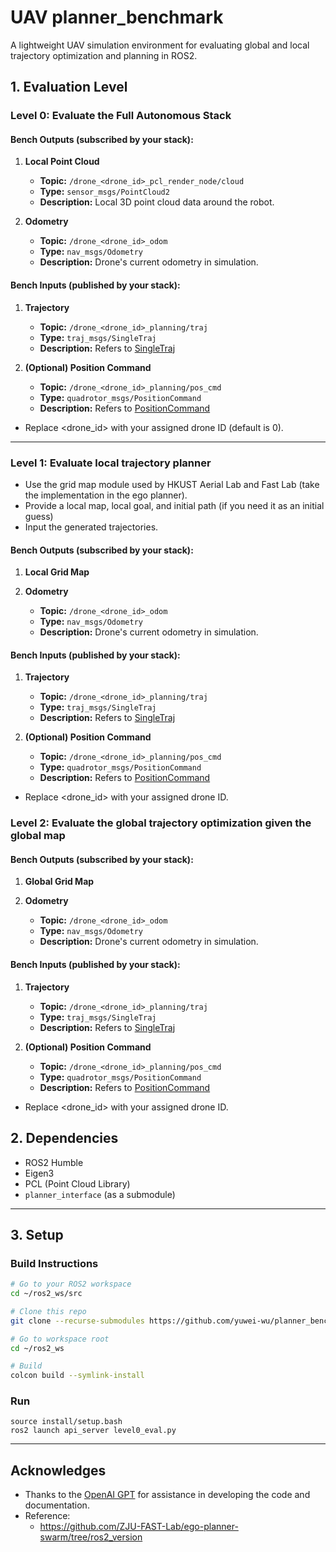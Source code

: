 # UAV planner_benchmark

A lightweight UAV simulation environment for evaluating global and local trajectory optimization and planning in ROS2.


## 1. Evaluation Level


### Level 0: Evaluate the Full Autonomous Stack


#### Bench Outputs (subscribed by your stack):

1. **Local Point Cloud**

   * **Topic:** `/drone_<drone_id>_pcl_render_node/cloud`
   * **Type:** `sensor_msgs/PointCloud2`
   * **Description:** Local 3D point cloud data around the robot.

2. **Odometry**

   * **Topic:** `/drone_<drone_id>_odom`
   * **Type:** `nav_msgs/Odometry`
   * **Description:** Drone's current odometry in simulation.

#### Bench Inputs (published by your stack):

1. **Trajectory**

   * **Topic:** `/drone_<drone_id>_planning/traj`
   * **Type:** `traj_msgs/SingleTraj`
   * **Description:** Refers to [SingleTraj](https://github.com/yuwei-wu/planner_interface/blob/main/traj_msgs/msg/SingleTraj.msg)

2. **(Optional) Position Command**

   * **Topic:** `/drone_<drone_id>_planning/pos_cmd`
   * **Type:** `quadrotor_msgs/PositionCommand`
   * **Description:** Refers to [PositionCommand](https://github.com/yuwei-wu/planner_benchmark/blob/main/uav_simulator/Utils/quadrotor_msgs/msg/PositionCommand.msg)

- Replace <drone_id> with your assigned drone ID (default is 0).

---

### Level 1: Evaluate local trajectory planner

- Use the grid map module used by HKUST Aerial Lab and Fast Lab (take the implementation in the ego planner).
- Provide a local map, local goal, and initial path (if you need it as an initial guess)
- Input the generated trajectories.

#### Bench Outputs (subscribed by your stack):

1. **Local Grid Map**


2. **Odometry**

   * **Topic:** `/drone_<drone_id>_odom`
   * **Type:** `nav_msgs/Odometry`
   * **Description:** Drone's current odometry in simulation.

#### Bench Inputs (published by your stack):

1. **Trajectory**

   * **Topic:** `/drone_<drone_id>_planning/traj`
   * **Type:** `traj_msgs/SingleTraj`
   * **Description:** Refers to [SingleTraj](https://github.com/yuwei-wu/planner_interface/blob/main/traj_msgs/msg/SingleTraj.msg)

2. **(Optional) Position Command**

   * **Topic:** `/drone_<drone_id>_planning/pos_cmd`
   * **Type:** `quadrotor_msgs/PositionCommand`
   * **Description:** Refers to [PositionCommand](https://github.com/yuwei-wu/planner_benchmark/blob/main/uav_simulator/Utils/quadrotor_msgs/msg/PositionCommand.msg)

- Replace <drone_id> with your assigned drone ID.



### Level 2: Evaluate the global trajectory optimization given the global map


#### Bench Outputs (subscribed by your stack):

1. **Global Grid Map**


2. **Odometry**

   * **Topic:** `/drone_<drone_id>_odom`
   * **Type:** `nav_msgs/Odometry`
   * **Description:** Drone's current odometry in simulation.

#### Bench Inputs (published by your stack):

1. **Trajectory**

   * **Topic:** `/drone_<drone_id>_planning/traj`
   * **Type:** `traj_msgs/SingleTraj`
   * **Description:** Refers to [SingleTraj](https://github.com/yuwei-wu/planner_interface/blob/main/traj_msgs/msg/SingleTraj.msg)

2. **(Optional) Position Command**

   * **Topic:** `/drone_<drone_id>_planning/pos_cmd`
   * **Type:** `quadrotor_msgs/PositionCommand`
   * **Description:** Refers to [PositionCommand](https://github.com/yuwei-wu/planner_benchmark/blob/main/uav_simulator/Utils/quadrotor_msgs/msg/PositionCommand.msg)

- Replace <drone_id> with your assigned drone ID.


## 2. Dependencies

* ROS2 Humble
* Eigen3
* PCL (Point Cloud Library)
* `planner_interface` (as a submodule)

---



## 3. Setup


### Build Instructions

```bash
# Go to your ROS2 workspace
cd ~/ros2_ws/src

# Clone this repo
git clone --recurse-submodules https://github.com/yuwei-wu/planner_benchmark.git

# Go to workspace root
cd ~/ros2_ws

# Build
colcon build --symlink-install
```

### Run


```
source install/setup.bash
ros2 launch api_server level0_eval.py
```

---

## Acknowledges

- Thanks to the [OpenAI GPT](https://openai.com/) for assistance in developing the code and documentation.
- Reference:
    - https://github.com/ZJU-FAST-Lab/ego-planner-swarm/tree/ros2_version


